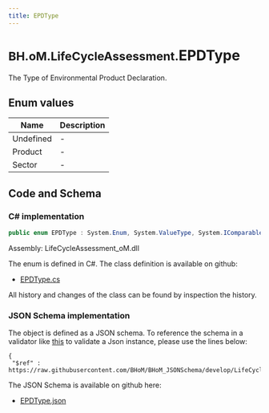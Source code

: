 ```yaml
---
title: EPDType
---
```


# <small>BH.oM.LifeCycleAssessment.</small>**EPDType**

The Type of Environmental Product Declaration.

## Enum values

| Name            | Description                                                    |
|-----------------|----------------------------------------------------------------|
| Undefined |  -  |
| Product |  -  |
| Sector |  -  |


## Code and Schema

### C# implementation

``` C# title="C#"
public enum EPDType : System.Enum, System.ValueType, System.IComparable, System.ISpanFormattable, System.IFormattable, System.IConvertible
```

Assembly: LifeCycleAssessment_oM.dll

The enum is defined in C#. The class definition is available on github:

- [EPDType.cs](https://github.com/BHoM/BHoM/blob/develop/LifeCycleAssessment_oM/Enums\EPDType.cs)

All history and changes of the class can be found by inspection the history.
### JSON Schema implementation

The object is defined as a JSON schema. To reference the schema in a validator like [this](https://www.jsonschemavalidator.net/) to validate a Json instance, please use the lines below:

``` { .json .copy .select } title="JSON Schema"
{
 "$ref" : https://raw.githubusercontent.com/BHoM/BHoM_JSONSchema/develop/LifeCycleAssessment_oM/EPDType.json}
```

The JSON Schema is available on github here:

- [EPDType.json](https://github.com/BHoM/BHoM_JSONSchema/blob/develop/LifeCycleAssessment_oM/EPDType.json)
